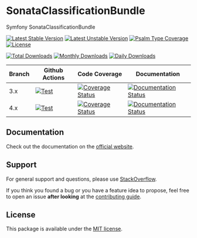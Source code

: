 <!--
DO NOT EDIT THIS FILE!

It's auto-generated by sonata-project/dev-kit package.
-->

# SonataClassificationBundle

Symfony SonataClassificationBundle

[![Latest Stable Version](https://poser.pugx.org/sonata-project/classification-bundle/v/stable)](https://packagist.org/packages/sonata-project/classification-bundle)
[![Latest Unstable Version](https://poser.pugx.org/sonata-project/classification-bundle/v/unstable)](https://packagist.org/packages/sonata-project/classification-bundle)
[![Psalm Type Coverage][shepherd_stable_badge]][shepherd_stable_link]
[![License](https://poser.pugx.org/sonata-project/classification-bundle/license)](https://packagist.org/packages/sonata-project/classification-bundle)

[![Total Downloads](https://poser.pugx.org/sonata-project/classification-bundle/downloads)](https://packagist.org/packages/sonata-project/classification-bundle)
[![Monthly Downloads](https://poser.pugx.org/sonata-project/classification-bundle/d/monthly)](https://packagist.org/packages/sonata-project/classification-bundle)
[![Daily Downloads](https://poser.pugx.org/sonata-project/classification-bundle/d/daily)](https://packagist.org/packages/sonata-project/classification-bundle)

Branch | Github Actions | Code Coverage | Documentation |
------ | -------------- | ------------- | ------------- |
3.x | [![Test][test_stable_badge]][test_stable_link] | [![Coverage Status][coverage_stable_badge]][coverage_stable_link] | [![Documentation Status][documentation_stable_badge]][documentation_stable_link]     |
4.x | [![Test][test_unstable_badge]][test_unstable_link] | [![Coverage Status][coverage_unstable_badge]][coverage_unstable_link] | [![Documentation Status][documentation_unstable_badge]][documentation_unstable_link] |

## Documentation

Check out the documentation on the [official website](https://docs.sonata-project.org/projects/SonataClassificationBundle).

## Support

For general support and questions, please use [StackOverflow](http://stackoverflow.com/questions/tagged/sonata).

If you think you found a bug or you have a feature idea to propose, feel free to open an issue
**after looking** at the [contributing guide](CONTRIBUTING.md).

## License

This package is available under the [MIT license](LICENSE).

[test_stable_badge]: https://github.com/sonata-project/SonataClassificationBundle/workflows/Test/badge.svg?branch=3.x
[test_stable_link]: https://github.com/sonata-project/SonataClassificationBundle/actions?query=workflow:test+branch:3.x
[test_unstable_badge]: https://github.com/sonata-project/SonataClassificationBundle/workflows/Test/badge.svg?branch=4.x
[test_unstable_link]: https://github.com/sonata-project/SonataClassificationBundle/actions?query=workflow:test+branch:4.x

[coverage_stable_badge]: https://codecov.io/gh/sonata-project/SonataClassificationBundle/branch/3.x/graph/badge.svg
[coverage_stable_link]: https://codecov.io/gh/sonata-project/SonataClassificationBundle/branch/3.x
[coverage_unstable_badge]: https://codecov.io/gh/sonata-project/SonataClassificationBundle/branch/4.x/graph/badge.svg
[coverage_unstable_link]: https://codecov.io/gh/sonata-project/SonataClassificationBundle/branch/4.x
[shepherd_stable_badge]: https://shepherd.dev/github/sonata-project/SonataClassificationBundle/coverage.svg
[shepherd_stable_link]: https://shepherd.dev/github/sonata-project/SonataClassificationBundle

[documentation_stable_badge]: https://readthedocs.org/projects/sonataclassificationbundle/badge/?version=3.x
[documentation_stable_link]: https://docs.sonata-project.org/projects/SonataClassificationBundle/en/3.x/?badge=3.x
[documentation_unstable_badge]: https://readthedocs.org/projects/sonataclassificationbundle/badge/?version=4.x
[documentation_unstable_link]: https://docs.sonata-project.org/projects/SonataClassificationBundle/en/4.x/?badge=4.x
